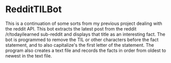 # RedditTILBot
This is a continuation of some sorts from my previous project dealing with the reddit API. 
This bot extracts the latest post from the reddit /r/todayilearned sub-reddit and displays that title as an interesting fact. The bot is programmed to remove the TIL or other characters before the fact statement, and to also capitalize's the first letter of the statement.
The program also creates a text file and records the facts in order from oldest to newest in the text file.
